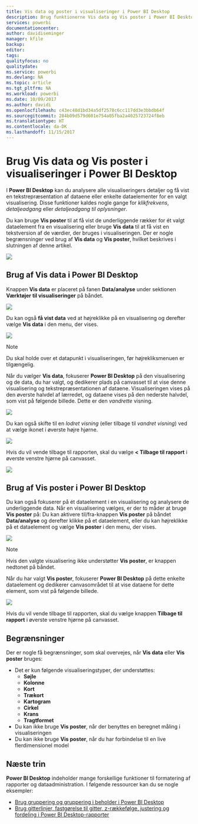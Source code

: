 ```yaml
---
title: Vis data og poster i visualiseringer i Power BI Desktop
description: Brug funktionerne Vis data og Vis poster i Power BI Desktop til at analysere oplysninger
services: powerbi
documentationcenter: 
author: davidiseminger
manager: kfile
backup: 
editor: 
tags: 
qualityfocus: no
qualitydate: 
ms.service: powerbi
ms.devlang: NA
ms.topic: article
ms.tgt_pltfrm: NA
ms.workload: powerbi
ms.date: 10/09/2017
ms.author: davidi
ms.openlocfilehash: c43ec48d1bd34a5df2578c6cc117dd3e3bbdb64f
ms.sourcegitcommit: 284b09d579d601e754a05fba2a4025723724f8eb
ms.translationtype: HT
ms.contentlocale: da-DK
ms.lasthandoff: 11/15/2017
---
```

# <a name="use-see-data-and-see-records-in-power-bi-desktop"></a>Brug Vis data og Vis poster i visualiseringer i Power BI Desktop
I **Power BI Desktop** kan du analysere alle visualiseringers detaljer og få vist en tekstrepræsentation af dataene eller enkelte dataelementer for en valgt visualisering. Disse funktioner kaldes nogle gange for *klikfrekvens*, *detaljeadgang* eller *detaljeadgang til oplysninger*.

Du kan bruge **Vis poster** til at få vist de underliggende rækker for ét valgt dataelement fra en visualisering eller bruge **Vis data** til at få vist en tekstversion af de værdier, der bruges i visualiseringen. Der er nogle begrænsninger ved brug af **Vis data** og **Vis poster**, hvilket beskrives i slutningen af denne artikel.

![](media/desktop-see-data-see-records/see-data-see-records_1.png)

## <a name="using-see-data-in-power-bi-desktop"></a>Brug af Vis data i Power BI Desktop
Knappen **Vis data** er placeret på fanen **Data/analyse** under sektionen **Værktøjer til visualiseringer** på båndet.

![](media/desktop-see-data-see-records/see-data-see-records_2.png)

Du kan også **få vist data** ved at højreklikke på en visualisering og derefter vælge **Vis data** i den menu, der vises.

![](media/desktop-see-data-see-records/see-data-see-records_3.png)

> [!NOTE]
> Du skal holde over et datapunkt i visualiseringen, før højrekliksmenuen er tilgængelig.
> 
> 

Når du vælger **Vis data**, fokuserer **Power BI Desktop** på den visualisering og de data, du har valgt, og dedikerer plads på canvasset til at vise denne visualisering og tekstrepræsentationen af dataene. Visualiseringen vises på den øverste halvdel af lærredet, og dataene vises på den nederste halvdel, som vist på følgende billede. Dette er den *vandrette* visning.

![](media/desktop-see-data-see-records/see-data-see-records_4.png)

Du kan også skifte til en *lodret visning* (eller tilbage til *vandret visning*) ved at vælge ikonet i øverste højre hjørne.

![](media/desktop-see-data-see-records/see-data-see-records_5.png)

Hvis du vil vende tilbage til rapporten, skal du vælge **< Tilbage til rapport** i øverste venstre hjørne på canvasset.

![](media/desktop-see-data-see-records/see-data-see-records_6.png)

## <a name="using-see-records-in-power-bi-desktop"></a>Brug af Vis poster i Power BI Desktop
Du kan også fokuserer på ét dataelement i en visualisering og analysere de underliggende data. Når en visualisering vælges, er der to måder at bruge **Vis poster** på: Du kan aktivere til/fra-knappen **Vis poster** på båndet **Data/analyse** og derefter klikke på et dataelement, eller du kan højreklikke på et dataelement og vælge **Vis poster** i den menu, der vises.

![](media/desktop-see-data-see-records/see-data-see-records_7.png)

> [!NOTE]
> Hvis den valgte visualisering ikke understøtter **Vis poster**, er knappen nedtonet på båndet.
> 
> 

Når du har valgt **Vis poster**, fokuserer **Power BI Desktop** på dette enkelte dataelement og dedikerer canvasområdet til at vise dataene for dette element, som vist på følgende billede.

![](media/desktop-see-data-see-records/see-data-see-records_8.png)

Hvis du vil vende tilbage til rapporten, skal du vælge knappen **Tilbage til rapport** i øverste venstre hjørne på canvasset.

## <a name="limitations"></a>Begrænsninger
Der er nogle få begrænsninger, som skal overvejes, når **Vis data** eller **Vis poster** bruges:

* Det er kun følgende visualiseringstyper, der understøttes:
  * **Søjle**
  * **Kolonne**
  * **Kort**
  * **Trækort**
  * **Kartogram**
  * **Cirkel**
  * **Krans**
  * **Tragtformet**
* Du kan ikke bruge **Vis poster**, når der benyttes en beregnet måling i visualiseringen
* Du kan ikke bruge **Vis poster**, når du har forbindelse til en live flerdimensionel model

## <a name="next-steps"></a>Næste trin
**Power BI Desktop** indeholder mange forskellige funktioner til formatering af rapporter og dataadministration. I følgende ressourcer kan du se nogle eksempler:

* [Brug gruppering og gruppering i beholder i Power BI Desktop](desktop-grouping-and-binning.md)
* [Brug gitterlinjer, fastgørelse til gitter, z-rækkefølge, justering og fordeling i Power BI Desktop-rapporter](desktop-gridlines-snap-to-grid.md)

